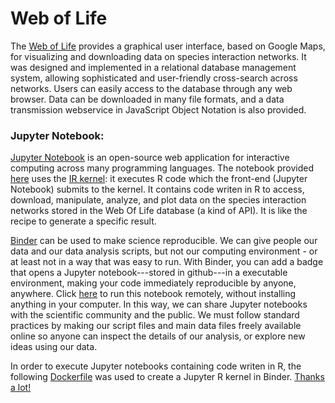 # Web of Life

The <a href="http://www.web-of-life.es" target="_blank">Web of Life</a> provides a graphical user interface, based on Google Maps, for visualizing and downloading data on species interaction networks. It was designed and implemented in a relational database management system, allowing sophisticated and user-friendly cross-search across networks. Users can easily access to the database through any web browser. Data can be downloaded in many file formats, and a data transmission webservice in JavaScript Object Notation is also provided.

### Jupyter Notebook:
<a href="http://jupyter.org/" target="_blank">Jupyter Notebook</a> is an open-source web application for interactive computing across many programming languages. The notebook provided <a href="https://github.com/miguelfortuna/WebOfLife/blob/master/notebook_R.ipynb" target="_blank">here</a> uses the <a href="https://irkernel.github.io/" target="_blank">IR kernel</a>: it executes R code which the front-end (Jupyter Notebook) submits to the kernel. It contains code writen in R to access, download, manipulate, analyze, and plot data on the species interaction networks stored in the Web Of Life database (a kind of API). It is like the recipe to generate a specific result.

<a href="https://mybinder.org/" target="_blank">Binder</a> can be used to make science reproducible. We can give people our data and our data analysis scripts, but not our computing environment - or at least not in a way that was easy to run. With Binder, you can add a badge that opens a Jupyter notebook---stored in github---in a executable environment, making your code immediately reproducible by anyone, anywhere. Click <a href="https://mybinder.org/v2/gh/miguelfortuna/WebOfLife/master" target="_blank">here</a> to run this notebook remotely, without installing anything in your computer. In this way, we can share Jupyter notebooks with the scientific community and the public. We must follow standard practices by making our script files and main data files freely available online so anyone can inspect the details of our analysis, or explore new ideas using our data.

In order to execute Jupyter notebooks containing code writen in R, the following <a href="https://github.com/binder-examples/dockerfile-r" target="_blank">Dockerfile</a> was used to create a Jupyter R kernel in Binder. <a href="https://github.com/choldgraf" target="_blank">Thanks a lot!</a>
